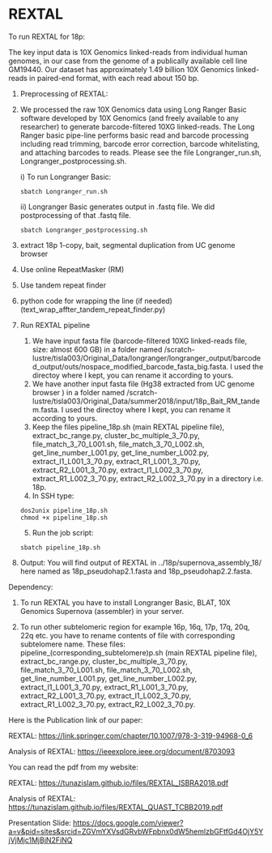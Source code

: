 # REXTAL
To run REXTAL for 18p:

The key input data is 10X Genomics linked-reads from individual human genomes, in our case from the genome of a publically available cell line GM19440. Our dataset has approximately 1.49 billion 10X Genomics linked-reads in paired-end format, with each read about 150 bp.
1) Preprocessing of REXTAL:
  1) We processed the raw 10X Genomics data using Long Ranger Basic software developed by 10X Genomics (and freely available to any researcher) to generate barcode-filtered 10XG linked-reads. The Long Ranger basic pipe-line performs basic read and barcode processing including read trimming, barcode error correction, barcode whitelisting, and attaching barcodes to reads. Please see the file Longranger_run.sh, Longranger_postprocessing.sh. 
  
      i) To run Longranger Basic:
        ```
        sbatch Longranger_run.sh
        ```
      ii) Longranger Basic generates output in .fastq file. We did postprocessing of that .fastq file. 
         
        ```
        sbatch Longranger_postprocessing.sh
        ```
  2) extract 18p 1-copy, bait, segmental duplication from UC genome browser
  3) Use online RepeatMasker (RM)
  4) Use tandem repeat finder
  5) python code for wrapping the line (if needed) (text_wrap_affter_tandem_repeat_finder.py)
  
  
 2) Run REXTAL pipeline
    1) We have input fasta file (barcode-filtered 10XG linked-reads file, size: almost 600 GB) in a folder named /scratch-lustre/tisla003/Original_Data/longranger/longranger_output/barcoded_output/outs/nospace_modified_barcode_fasta_big.fasta. I used the directoy where I kept, you can rename it according to yours.
    2) We have another input fasta file (Hg38 extracted from UC genome browser ) in a folder named /scratch-lustre/tisla003/Original_Data/summer2018/input/18p_Bait_RM_tandem.fasta. I used the directoy where I kept, you can rename it according to yours.
    3) Keep the files pipeline_18p.sh (main REXTAL pipeline file), extract_bc_range.py, cluster_bc_multiple_3_70.py, file_match_3_70_L001.sh, file_match_3_70_L002.sh, get_line_number_L001.py, get_line_number_L002.py, extract_I1_L001_3_70.py, extract_R1_L001_3_70.py, extract_R2_L001_3_70.py, extract_I1_L002_3_70.py,  extract_R1_L002_3_70.py,  extract_R2_L002_3_70.py in a directory i.e. 18p.
    4) In SSH type:
      ```
      dos2unix pipeline_18p.sh
      chmod +x pipeline_18p.sh
      ```
    5) Run the job script:
      ```
      sbatch pipeline_18p.sh
      ```
 
 3) Output: 
 You will find output of REXTAL in ../18p/supernova_assembly_18/ here named as 18p_pseudohap2.1.fasta and 18p_pseudohap2.2.fasta.
      
Dependency:
1) To run REXTAL you have to install Longranger Basic, BLAT, 10X Genomics Supernova (assembler) in your server.

2) To run other subtelomeric region for example 16p, 16q, 17p, 17q, 20q, 22q etc. you have to rename contents of file with corresponding subtelomere name. These files: pipeline_(corresponding_subtelomere)p.sh (main REXTAL pipeline file), extract_bc_range.py, cluster_bc_multiple_3_70.py, file_match_3_70_L001.sh, file_match_3_70_L002.sh, get_line_number_L001.py, get_line_number_L002.py, extract_I1_L001_3_70.py, extract_R1_L001_3_70.py, extract_R2_L001_3_70.py, extract_I1_L002_3_70.py,  extract_R1_L002_3_70.py,  extract_R2_L002_3_70.py.
  
 Here is the Publication link of our paper: 
 
 REXTAL: https://link.springer.com/chapter/10.1007/978-3-319-94968-0_6
 
 Analysis of REXTAL: https://ieeexplore.ieee.org/document/8703093
 
 You can read the pdf from my website: 
 
 REXTAL: https://tunazislam.github.io/files/REXTAL_ISBRA2018.pdf
 
 Analysis of REXTAL: https://tunazislam.github.io/files/REXTAL_QUAST_TCBB2019.pdf
 
 Presentation Slide: https://docs.google.com/viewer?a=v&pid=sites&srcid=ZGVmYXVsdGRvbWFpbnx0dW5hemlzbGFtfGd4OjY5YjVjMjc1MjBjN2FiNQ

